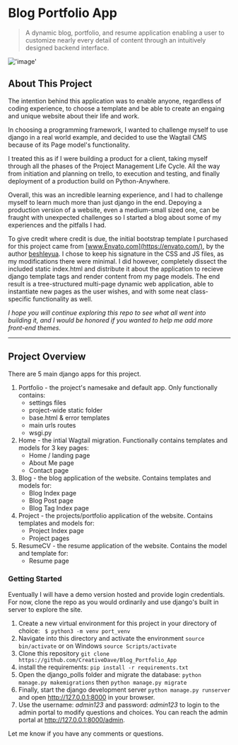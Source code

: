 # Blog Portfolio App
> A dynamic blog, portfolio, and resume application enabling a user to customize nearly every detail of content through an intuitively designed backend interface. 

!['image'](./media/content/about.gif)
## About This Project

The intention behind this application was to enable anyone, regardless of coding experience, to choose a template and be able to create an engaing and unique website about their life and work. 

In choosing a programming framework, I wanted to challenge myself to use django in a real world example, and decided to use the Wagtail CMS because of its Page model's functionality. 

I treated this as if I were building a product for a client, taking myself through all the phases of the Project Management Life Cycle. All the way from initiation and planning on trello, to execution and testing, and finally deployment of a production build on Python-Anywhere. 

Overall, this was an incredible learning experience, and I had to challenge myself to learn much more than just django in the end. Depoying a production version of a website, even a medium-small sized one, can be fraught with unexpected challenges so I started a blog about some of my experiences and the pitfalls I had.

To give credit where credit is due, the initial bootstrap template I purchased for this project came from [www.Envato.com](https://envato.com/), by the author [beshleyua](https://themeforest.net/user/beshleyua). I chose to keep his signature in the CSS and JS files, as my modifications there were minimal. I did however, completely dissect the included static index.html and distribute it about the application to recieve django template tags and render content from my page models. The end result is a tree-structured multi-page dynamic web application, able to instantiate new pages as the user wishes, and with some neat class-specific functionality as well. 

*I hope you will continue exploring this repo to see what all went into building it, and I would be honored if you wanted to help me add more front-end themes.*

---

## Project Overview

There are 5 main django apps for this project.
  1. Portfolio - the project's namesake and default app. Only functionally contains:
     - settings files
     - project-wide static folder 
     - base.html & error templates
     - main urls routes
     - wsgi.py
  2. Home - the intial Wagtail migration. Functionally contains templates and models for 3 key pages:
     - Home / landing page
     - About Me page
     - Contact page 
  3. Blog - the blog application of the website. Contains templates and models for:
     - Blog Index page
     - Blog Post page
     - Blog Tag Index page
  4. Project - the projects/portfolio application of the website. Contains templates and models for:
     - Project Index page
     - Project pages
  5. ResumeCV - the resume application of the website. Contains the model and template for:
     - Resume page
    
### Getting Started

Eventually I will have a demo version hosted and provide login credentials. For now, clone the repo as you would ordinarily and use django's built in server to explore the site.

  1. Create a new virtual environment for this project in your directory of choice:  ``` $ python3 -m venv port_venv```
  2. Navigate into this directory and activate the environment ```source bin/activate``` or on Windows ```source Scripts/activate```
  3. Clone this repository ```git clone https://github.com/CreativeDave/Blog_Portfolio_App```
  4. install the requirements: ```pip install -r requirements.txt```
  5. Open the django_polls folder and migrate the database: ```python manage.py makemigrations``` then ```python manage.py migrate```
  6. Finally, start the django development server ```python manage.py runserver``` and open http://127.0.0.1:8000 in your browser.
  7. Use the username: *admin123* and password: *admin123* to login to the admin portal to modify questions and choices. You can reach the admin portal at http://127.0.0.1:8000/admin.

Let me know if you have any comments or questions.     
